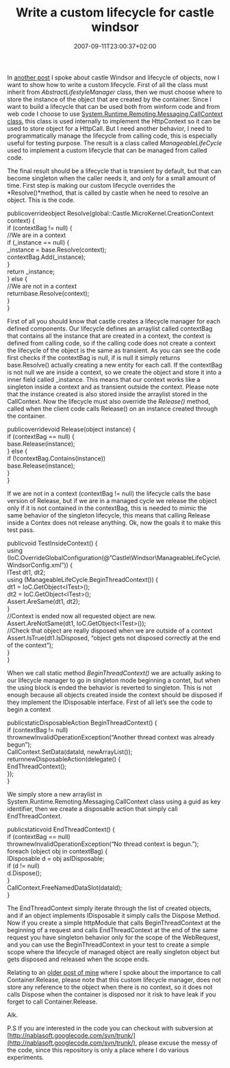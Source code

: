 ﻿---
title: "Write a custom lifecycle for castle windsor"
description: ""
date: 2007-09-11T23:00:37+02:00
draft: false
tags: [Castle]
categories: [Castle]
---
In [another post](http://www.nablasoft.com/Alkampfer/?p=105) I spoke about castle Windsor and lifecycle of objects, now I want to show how to write a custom lifecycle. First of all the class must inherit from *AbstractLifestyleManager* class, then we must choose where to store the instance of the object that are created by the container. Since I want to build a lifecycle that can be used both from winform code and from web code I choose to use [System.Runtime.Remoting.Messaging.CallContext class](http://msdn2.microsoft.com/en-us/library/system.runtime.remoting.messaging.callcontext.aspx), this class is used internally to implement the HttpContext so it can be used to store object for a HttpCall. But I need another behavior, I need to programmatically manage the lifecycle from calling code, this is especially useful for testing purpose. The result is a class called *ManageableLifeCycle*  used to implement a custom lifecycle that can be managed from called code.

The final result should be a lifecycle that is transient by default, but that can become singleton when the caller needs it, and only for a small amount of time. First step is making our custom lifecycle overrides the *Resolve()*method, that is called by castle when he need to resolve an object. This is the code.

publicoverrideobject  Resolve(global::Castle.MicroKernel.CreationContext  context)  {  
if  (contextBag  !=  null)  {  
//We  are  in  a  context  
if  (\_instance  ==  null)  {  
              \_instance  =  base.Resolve(context);  
              contextBag.Add(\_instance);  
        }  
return  \_instance;  
  }  else  {  
//We  are  not  in  a  context  
returnbase.Resolve(context);  
  }  
}

First of all you should know that castle creates a lifecycle manager for each defined components. Our lifecycle defines an arraylist called contextBag that contains all the instance that are created in a context, the context is defined from calling code, so if the calling code does not create a context the lifecycle of the object is the same as transient. As you can see the code first checks if the contextBag is null, if is null it simply returns base.Resolve() actually creating a new entity for each call. If the contextBag is not null we are inside a context, so we create the object and store it into a inner field called \_instance. This means that our context works like a singleton inside a context and as transient outside the context. Please note that the instance created is also stored inside the arraylist stored in the CallContext. Now the lifecycle must also override the *Release()* method, called when the client code calls Release() on an instance created through the container.

publicoverridevoid  Release(object  instance)  {  
if  (contextBag  ==  null)  {  
base.Release(instance);  
  }  else  {  
if  (!contextBag.Contains(instance))  
base.Release(instance);  
  }  
}

If we are not in a context (contextBag != null) the lifecycle calls the base version of Release, but if we are in a managed cycle we release the object only if it is not contained in the contextBag, this is needed to mimic the same behavior of the singleton lifecycle, this means that calling Release inside a Contex does not release anything. Ok, now the goals it to make this test pass.

publicvoid  TestInsideContext()  {  
using  (IoC.OverrideGlobalConfiguration(@”Castle\Windsor\ManageableLifeCycle\WindsorConfig.xml”))  {  
ITest  dt1,  dt2;  
using  (ManageableLifeCycle.BeginThreadContext())  {  
              dt1  =  IoC.GetObject&lt;ITest&gt;();  
              dt2  =  IoC.GetObject&lt;ITest&gt;();  
Assert.AreSame(dt1,  dt2);  
        }  
//Context  is  ended  now  all  requested  object  are  new.  
Assert.AreNotSame(dt1,  IoC.GetObject&lt;ITest&gt;());  
//Check  that  object  are  really  disposed  when  we  are  outside  of  a  context  
Assert.IsTrue(dt1.IsDisposed,  “object  gets  not  disposed  correctly  at  the  end  of  the  context”);  
  }  
}

When we call static method *BeginThreadContext()* we are actually asking to our lifecycle manager to go in singleton mode beginning a contet, but when the using block is ended the behavior is reverted to singleton. This is not enough because all objects created inside the context should be disposed if they implement the IDisposable interface. First of all let’s see the code to begin a context

publicstaticDisposableAction  BeginThreadContext()  {  
if  (contextBag  !=  null)  
thrownewInvalidOperationException(“Another  thread  context  was  already  begun”);  
CallContext.SetData(dataId,  newArrayList());  
returnnewDisposableAction(delegate()  {  
        EndThreadContext();  
  });  
}

We simply store a new arraylist in System.Runtime.Remoting.Messaging.CallContext class using a guid as key identifier, then we create a disposable action that simply call EndThreadContext.

publicstaticvoid  EndThreadContext()  {  
if  (contextBag  ==  null)  
thrownewInvalidOperationException(“No  thread  context  is  begun.”);  
foreach  (object  obj  in  contextBag)  {  
IDisposable  d  =  obj  asIDisposable;  
if  (d  !=  null)  
              d.Dispose();  
  }  
CallContext.FreeNamedDataSlot(dataId);  
}

The EndThreadContext simply iterate through the list of created objects, and if an object implements IDisposable it simply calls the Dispose Method. Now if you create a simple httpModule that calls BeginThreadContext at the beginning of a request and calls EndThreadContext at the end of the same request you have singleton behavior only for the scope of the WebRequest, and you can use the BeginThreadContext in your test to create a simple scope where the lifecycle of managed object are really singleton object but gets disposed and released when the scope ends.

Relating to an [older post of mine](http://www.nablasoft.com/Alkampfer/?p=104) where I spoke about the importance to call Container.Release, please note that this custom lifecycle manager, does not store any reference to the object when there is no context, so it does not calls Dispose when the container is disposed nor it risk to have leak if you forget to call Container.Release.

Alk.

P.S If you are interested in the code you can checkout with subversion at [http://nablasoft.googlecode.com/svn/trunk/](http://nablasoft.googlecode.com/svn/trunk/), please excuse the messy of the code, since this repository is only a place where I do various experiments.
